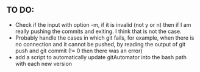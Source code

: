 ## TO DO:
* Check if the input with option -m, if it is invalid (not y or n) then if I am really pushing the commits and exiting. I think that is not the case.
* Probably handle the cases in which git fails, for example, when there is no connection and it cannot be pushed, by reading the output of git push and git commit (!= 0 then there was an error)
* add a script to automatically update gitAutomator into the bash path with each new version
